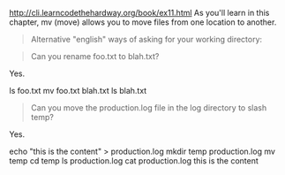 http://cli.learncodethehardway.org/book/ex11.html
As you'll learn in this chapter, mv (move) allows you to move 
files from one location to another.


>Alternative "english" ways of asking for your working directory:

>Can you rename foo.txt to blah.txt?

Yes. 

ls 
foo.txt
mv foo.txt blah.txt
ls
blah.txt

>Can you move the production.log file in the log directory to slash temp?

Yes. 

echo "this is the content" > production.log
mkdir temp
production.log mv temp
cd temp
ls 
production.log
cat production.log
this is the content

